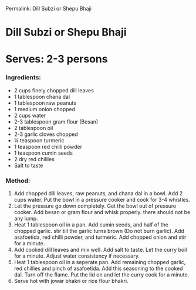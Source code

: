 Permalink: Dill Subzi or Shepu Bhaji 

# Dill Subzi or Shepu Bhaji 

# Serves: 2-3 persons

### Ingredients:
* 2 cups finely chopped dill leaves
* 1 tablespoon chana dal
* 1 tablespoon raw peanuts
* 1 medium onion chopped 
* 2 cups water
* 2-3 tablespoon gram flour (Besan)
* 2 tablespoon oil 
* 2-3 garlic cloves chopped
* ¼ teaspoon turmeric
* 1 teaspoon red chilli powder
* 1 teaspoon cumin seeds
* 2 dry red chillies
* Salt to taste

### Method:
1. Add chopped dill leaves, raw peanuts, and chana dal in a bowl. Add 2 cups water. Put the bowl in a pressure cooker and cook for 3-4 whistles. 
2. Let the pressure go down completely. Get the bowl out of pressure cooker. Add besan or gram flour and whisk properly. there should not be any lump. 
3. Heat 1 tablespoon oil in a pan. Add cumin seeds, and half of the chopped garlic. stir till the garlic turns brown (Do not burn garlic). Add asafoetida, red chilli powder, and turmeric. Add chopped onion and stir for a minute. 
3. Add cooked dill leaves and mix well. Add salt to taste. Let the curry boil for a minute. Adjust water consistency if necessary. 
4. Heat 1 tablespoon oil in a seperate pan. Add remaining chopped garlic, red chillies and pinch of asafoetida. Add this seasoning to the cooked dal. Turn off the flame. Put the lid on and let the curry cook for a minute. 
5. Serve hot with jowar bhakri or rice flour bhakri.   
